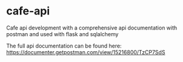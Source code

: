 # cafe-api
Cafe api development with a comprehensive api documentation with postman and used with flask and sqlalchemy

The full api documentation can be found here: https://documenter.getpostman.com/view/15216800/TzCP7SdS

